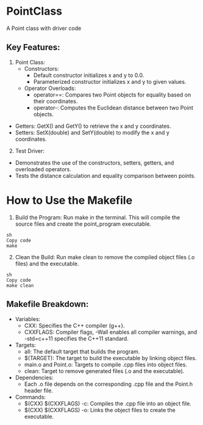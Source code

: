 # PointClass
A Point class with driver code

## Key Features:
1. Point Class:
   * Constructors:
      * Default constructor initializes x and y to 0.0.
      * Parameterized constructor initializes x and y to given values.
   * Operator Overloads:
      * operator==: Compares two Point objects for equality based on their coordinates.
      * operator-: Computes the Euclidean distance between two Point objects.
  * Getters: GetX() and GetY() to retrieve the x and y coordinates.
  * Setters: SetX(double) and SetY(double) to modify the x and y coordinates.
2. Test Driver:
  * Demonstrates the use of the constructors, setters, getters, and overloaded operators.
  * Tests the distance calculation and equality comparison between points.

# How to Use the Makefile
1. Build the Program: Run make in the terminal. This will compile the source files and create the point_program executable.
```
sh
Copy code
make
```
2. Clean the Build: Run make clean to remove the compiled object files (.o files) and the executable.
```
sh
Copy code
make clean
```
## Makefile Breakdown:

  * Variables:
    * CXX: Specifies the C++ compiler (g++).
    * CXXFLAGS: Compiler flags, -Wall enables all compiler warnings, and -std=c++11 specifies the C++11 standard.
  * Targets:
    * all: The default target that builds the program.
    * $(TARGET): The target to build the executable by linking object files.
    * main.o and Point.o: Targets to compile .cpp files into object files.
    * clean: Target to remove generated files (.o and the executable).
  * Dependencies:
    * Each .o file depends on the corresponding .cpp file and the Point.h header file.
  * Commands:
    * $(CXX) $(CXXFLAGS) -c: Compiles the .cpp file into an object file.
    * $(CXX) $(CXXFLAGS) -o: Links the object files to create the executable.
